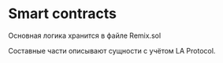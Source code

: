 # Smart contracts

Основная логика хранится в файле Remix.sol

Составные части описывают сущности с учётом LA Protocol.
